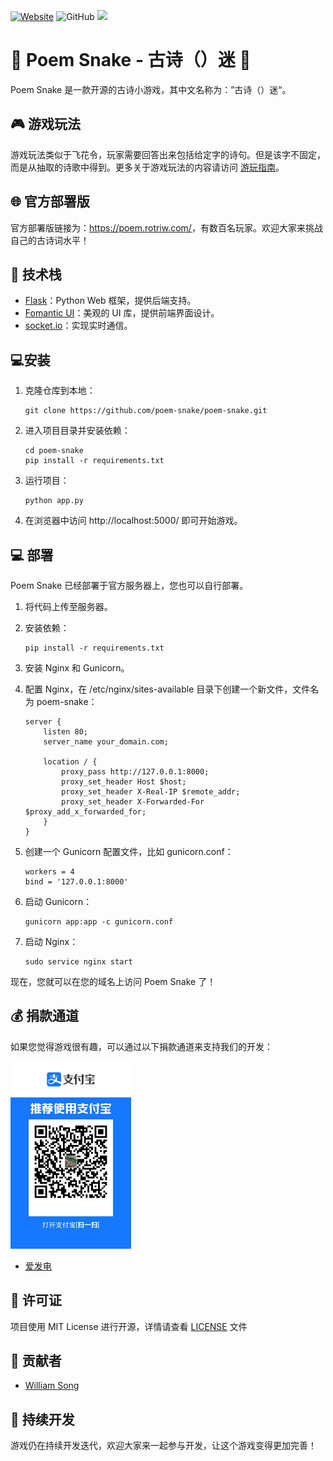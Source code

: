 [![Website](https://img.shields.io/website?url=https%3A%2F%2Fpoem.rotriw.com%2F)](https://poem.rotriw.com/)
![GitHub](https://img.shields.io/github/license/poem-snake/poem-snake)
![](https://img.shields.io/badge/QQ%20%E7%BE%A4-637873933-blue)

# 🐍 Poem Snake - 古诗（）迷 📜

Poem Snake 是一款开源的古诗小游戏，其中文名称为：”古诗（）迷“。

## 🎮 游戏玩法

游戏玩法类似于飞花令，玩家需要回答出来包括给定字的诗句。但是该字不固定，而是从抽取的诗歌中得到。更多关于游戏玩法的内容请访问 [游玩指南](https://www.luogu.com.cn/paste/iz42nphu)。

## 🌐 官方部署版

官方部署版链接为：<https://poem.rotriw.com/>，有数百名玩家。欢迎大家来挑战自己的古诗词水平！

## 🚀 技术栈

- [Flask](https://github.com/pallets/flask)：Python Web 框架，提供后端支持。
- [Fomantic UI](https://github.com/fomantic/Fomantic-UI)：美观的 UI 库，提供前端界面设计。
- [socket.io](https://github.com/socketio/socket.io)：实现实时通信。

##  💻安装

1. 克隆仓库到本地：

   ```
   git clone https://github.com/poem-snake/poem-snake.git
   ```

2. 进入项目目录并安装依赖：

   ```
   cd poem-snake
   pip install -r requirements.txt
   ```

3. 运行项目：

   ```
   python app.py
   ```

4. 在浏览器中访问 http://localhost:5000/ 即可开始游戏。

## 💻 部署

Poem Snake 已经部署于官方服务器上，您也可以自行部署。

1. 将代码上传至服务器。

2. 安装依赖：

   ```
   pip install -r requirements.txt
   ```

3. 安装 Nginx 和 Gunicorn。

4. 配置 Nginx，在 /etc/nginx/sites-available 目录下创建一个新文件，文件名为 poem-snake：

   ```
   server {
       listen 80;
       server_name your_domain.com;
   
       location / {
           proxy_pass http://127.0.0.1:8000;
           proxy_set_header Host $host;
           proxy_set_header X-Real-IP $remote_addr;
           proxy_set_header X-Forwarded-For $proxy_add_x_forwarded_for;
       }
   }
   ```

5. 创建一个 Gunicorn 配置文件，比如 gunicorn.conf：

   ```
   workers = 4
   bind = '127.0.0.1:8000'
   ```

6. 启动 Gunicorn：

   ```
   gunicorn app:app -c gunicorn.conf
   ```

7. 启动 Nginx：

   ```
   sudo service nginx start
   ```

现在，您就可以在您的域名上访问 Poem Snake 了！

## 💰 捐款通道

如果您觉得游戏很有趣，可以通过以下捐款通道来支持我们的开发：

<img height="300" src="https://github.com/poem-snake/poem-snake/raw/main/1646552417.jpg"/>

- [爱发电](https://afdian.net/a/songhongyi)

## 📝 许可证

项目使用 MIT License 进行开源，详情请查看 [LICENSE](./LICENSE) 文件

## 👥 贡献者

- [William Song](https://github.com/william-song-shy)

## 🐍 持续开发

游戏仍在持续开发迭代，欢迎大家来一起参与开发，让这个游戏变得更加完善！

